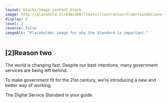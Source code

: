 ```yaml
---
layout: blocks/image_content_block
image: http://placehold.it/640x360/?text=illustration+from+foundations+video
display: 2
level: 2
reverse: false
imageAlt: "Placeholder image for why the Standard is important."
---
```

## [2]Reason two
The world is changing fast. Despite our best intentions, many government services are being left behind.

To make government fit for the 21st century, we’re introducing a new and better way of working.

The Digital Service Standard is your guide.
